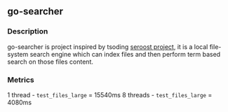 ## go-searcher

### Description

go-searcher is project inspired by tsoding [seroost project](https://github.com/tsoding/seroost), it is a local file-system search engine which can index files and then perform term based search on those files content.

### Metrics

1 thread - `test_files_large` = 15540ms
8 threads - `test_files_large` = 4080ms
